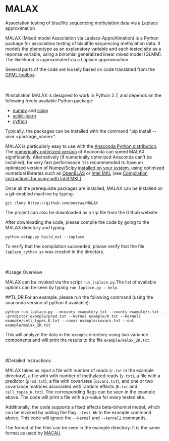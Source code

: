 # MALAX
Association testing of bisulfite sequencing methylation data via a Laplace approximation



MALAX (Mixed model Association via Laplace ApproXimation) is a Python package for association testing of bisulfite sequencing methylation data. It models the phenotype as an explanatory variable and each tested site as a reponse variable, using a binomial generalized linear mixed model (GLMM). The likelihood is approximated via a Laplace approximation.

Several parts of the code are loosely based on code translated from the [GPML toolbox](http://www.gaussianprocess.org/gpml/code/matlab/).


<br><br>
#Installation
MALAX is designed to work in Python 2.7, and depends on the following freely available Python package:
* [numpy](http://www.numpy.org/) and [scipy](http://www.scipy.org/)
* [scikit-learn](http://scikit-learn.org/stable/)
* [cython](http://cython.org/)

Typically, the packages can be installed with the command "pip install --user \<package_name\>".

MALAX is particularly easy to use with the [Anaconda Python distribution](https://store.continuum.io/cshop/anaconda). The [numerically optimized version](http://docs.continuum.io/mkl-optimizations/index) of Anaconda can speed MALAX significantly.
Alternatively (if numerically optimized Anaconda can't be installed), for very fast performance it is recommended to have an optimized version of Numpy/Scipy [installed on your system](http://www.scipy.org/scipylib/building), using optimized numerical libraries such as [OpenBLAS](http://www.openblas.net) or [Intel MKL](https://software.intel.com/en-us/intel-mkl) (see [Compilation instructions for scipy with Intel MKL)](https://software.intel.com/en-us/articles/numpyscipy-with-intel-mkl).

Once all the prerequisite packages are installed, MALAX can be installed on a git-enabled machine by typing:
```
git clone https://github.com/omerwe/MALAX
```

The project can also be downloaded as a zip file from the Github website.

After downloading the code, please compile the code by going to the MALAX directory and typing:
```
python setup.py build_ext --inplace
```
To verify that the compilation succeeded, please verify that the file `laplace_cython.so` was created in the directory.

<br><br>
#Usage Overview

MALAX can be invoked via the script `run_laplace.py`.The list of available options can be seen by typing `run_laplace.py --help`.

##TL;DR
For an example, please run the following command (using the anaconda version of python if available):
```
python run_laplace.py --mcounts example/y.txt --counts example/r.txt --predictor example/pred.txt --kernel example/K.txt --kernel2 example/cell_types_K.txt --covar example/covars.txt --out example/malax_2K.txt
```
This will analyze the data in the `example` directory using two variance components and will print the results to the file `example/malax_2K.txt`.


<br><br>
#Detailed Instructions

MALAX takes as input a file with number of reads (`r.txt` in the example directory), a file with with number of methylated reads (`y.txt`), a file with a predictor (`pred.txt`), a file with covariates (`covars.txt`), and one or two covariance matrices associated with random effects (`K.txt` and `cell_types_K.txt`). The corresponding flags can be seen in the example above. The code will print a file with a p-value for every tested site.

Additionally, the code supports a fixed effects beta-binomial model, which can be invoked by adding the flag `--test bb` to the example command above. This code will ignore the `--kernel` and `--kernel2` commands. 

The format of the files can be seen in the example directory. It is the same format as used by [MACAU](http://www.xzlab.org/software.html).




